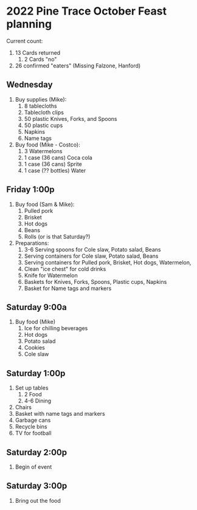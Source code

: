 # 2022 Pine Trace October Feast planning

Current count:

1. 13 Cards returned
    1. 2 Cards "no"
1. 26 confirmed "eaters" (Missing Falzone, Hanford)

## Wednesday

1. Buy supplies (Mike):
    1. 8 tablecloths
    1. Tablecloth clips
    1. 50 plastic Knives, Forks, and Spoons
    1. 50 plastic cups
    1. Napkins
    1. Name tags
1. Buy food (Mike - Costco):
    1. 3 Watermelons
    1. 1 case (36 cans) Coca cola
    1. 1 case (36 cans) Sprite
    1. 1 case (?? bottles) Water

## Friday 1:00p

1. Buy food (Sam & Mike):
    1. Pulled pork
    1. Brisket
    1. Hot dogs
    1. Beans
    1. Rolls (or is that Saturday?)
1. Preparations:
    1. 3-6 Serving spoons for Cole slaw, Potato salad, Beans
    1. Serving containers for Cole slaw, Potato salad, Beans
    1. Serving containers for Pulled pork, Brisket, Hot dogs, Watermelon,
    1. Clean "ice chest" for cold drinks
    1. Knife for Watermelon
    1. Baskets for Knives, Forks, Spoons, Plastic cups, Napkins
    1. Basket for Name tags and markers

## Saturday 9:00a

1. Buy food (Mike)
    1. Ice for chilling beverages
    1. Hot dogs
    1. Potato salad
    1. Cookies
    1. Cole slaw

## Saturday 1:00p

1. Set up tables
    1. 2 Food
    1. 4-6 Dining
1. Chairs
1. Basket with name tags and markers
1. Garbage cans
1. Recycle bins
1. TV for football

## Saturday 2:00p

1. Begin of event

## Saturday 3:00p

1. Bring out the food
